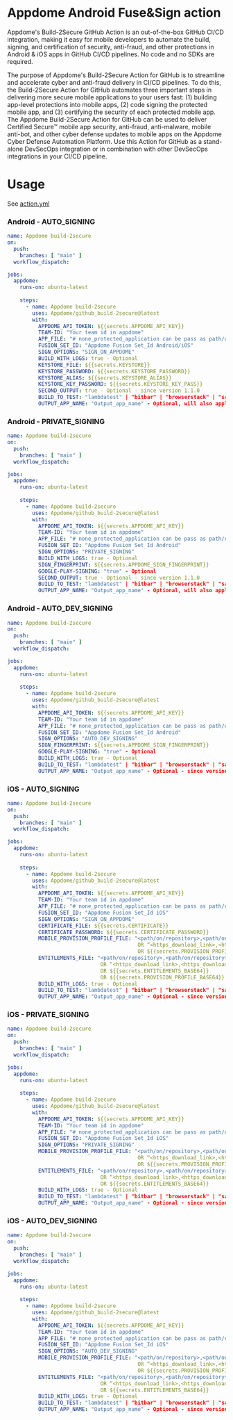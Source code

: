 # Appdome Android Fuse&Sign action

Appdome's Build-2Secure GitHub Action is an out-of-the-box GitHub CI/CD integration, making it easy for mobile developers to automate the build, signing, and certification of security, anti-fraud, and other protections in Android & iOS apps in GitHub CI/CD pipelines. No code and no SDKs are required.

The purpose of Appdome's Build-2Secure Action for GitHub is to streamline and accelerate cyber and anti-fraud delivery in CI/CD pipelines. To do this, the Build-2Secure Action for GitHub automates three important steps in delivering more secure mobile applications to your users fast: (1) building app-level protections into mobile apps, (2) code signing the protected mobile app, and (3) certifying the security of each protected mobile app. The Appdome Build-2Secure Action for GitHub can be used to deliver Certified Secure™ mobile app security, anti-fraud, anti-malware, mobile anti-bot, and other cyber defense updates to mobile apps on the Appdome Cyber Defense Automation Platform. Use this Action for GitHub as a stand-alone DevSecOps integration or in combination with other DevSecOps integrations in your CI/CD pipeline.  


# Usage

See [action.yml](action.yml)

### Android - AUTO_SIGNING
```yaml
name: Appdome build-2secure
on:
  push:
    branches: [ "main" ]
  workflow_dispatch:

jobs:
  appdome:
    runs-on: ubuntu-latest
    
    steps:
      - name: Appdome build-2secure
        uses: Appdome/github_build-2secure@latest
        with:
          APPDOME_API_TOKEN: ${{secrets.APPDOME_API_KEY}}
          TEAM-ID: "Your team id in appdome"
          APP_FILE: "# none_protected_application can be pass as path/on/repository OR https://download_link"
          FUSION_SET_ID: "Appdome Fusion Set_Id Android/iOS"
          SIGN_OPTIONS: "SIGN_ON_APPDOME"
          BUILD_WITH_LOGS: true - Optional
          KEYSTORE_FILE: ${{secrets.KEYSTORE}}
          KEYSTORE_PASSWORD: ${{secrets.KEYSTORE_PASSWORD}}
          KEYSTORE_ALIAS: ${{secrets.KEYSTORE_ALIAS}}
          KEYSTORE_KEY_PASSWORD: ${{secrets.KEYSTORE_KEY_PASS}}
          SECOND_OUTPUT: true - Optional - since version 1.1.0
          BUILD_TO_TEST: "lambdatest" | "bitbar" | "browserstack" | "saucelabs" - Optional - since version 1.1.0
          OUTPUT_APP_NAME: "Output_app_name" - Optional, will also apply for second output universal apk  - since version 1.2.0. # Note: Since version 1.3.2, this also supports a full path.
```

### Android - PRIVATE_SIGNING
```yaml
name: Appdome build-2secure
on:
  push:
    branches: [ "main" ]
  workflow_dispatch:

jobs:
  appdome:
    runs-on: ubuntu-latest
    
    steps:
      - name: Appdome build-2secure
        uses: Appdome/github_build-2secure@latest
        with:
          APPDOME_API_TOKEN: ${{secrets.APPDOME_API_KEY}}
          TEAM-ID: "Your team id in appdome"
          APP_FILE: "# none_protected_application can be pass as path/on/repository OR https://download_link"
          FUSION_SET_ID: "Appdome Fusion Set_Id Android"
          SIGN_OPTIONS: "PRIVATE_SIGNING"
          BUILD_WITH_LOGS: true - Optional
          SIGN_FINGERPRINT: ${{secrets.APPDOME_SIGN_FINGERPRINT}}
          GOOGLE-PLAY-SIGNING: "true" - Optional
          SECOND_OUTPUT: true - Optional - since version 1.1.0
          BUILD_TO_TEST: "lambdatest" | "bitbar" | "browserstack" | "saucelabs" - Optional - since version 1.1.0
          OUTPUT_APP_NAME: "Output_app_name" - Optional, will also apply for second output universal apk  - since version 1.2.0. # Note: Since version 1.3.2, this also supports a full path.
```

### Android - AUTO_DEV_SIGNING
```yaml
name: Appdome build-2secure
on:
  push:
    branches: [ "main" ]
  workflow_dispatch:

jobs:
  appdome:
    runs-on: ubuntu-latest
    
    steps:
      - name: Appdome build-2secure
        uses: Appdome/github_build-2secure@latest
        with:
          APPDOME_API_TOKEN: ${{secrets.APPDOME_API_KEY}}
          TEAM-ID: "Your team id in appdome"
          APP_FILE: "# none_protected_application can be pass as path/on/repository OR https://download_link"
          FUSION_SET_ID: "Appdome Fusion Set_Id Android"
          SIGN_OPTIONS: "AUTO_DEV_SIGNING"
          SIGN_FINGERPRINT: ${{secrets.APPDOME_SIGN_FINGERPRINT}}
          GOOGLE-PLAY-SIGNING: "true" - Optional
          BUILD_WITH_LOGS: true - Optional
          BUILD_TO_TEST: "lambdatest" | "bitbar" | "browserstack" | "saucelabs" - Optional - since version 1.1.0
          OUTPUT_APP_NAME: "Output_app_name" - Optional - since version 1.2.0. # Note: Since version 1.3.2, this also supports a full path.
```

### iOS - AUTO_SIGNING
```yaml
name: Appdome build-2secure
on:
  push:
    branches: [ "main" ]
  workflow_dispatch:

jobs:
  appdome:
    runs-on: ubuntu-latest
    
    steps:
      - name: Appdome build-2secure
        uses: Appdome/github_build-2secure@latest
        with:
          APPDOME_API_TOKEN: ${{secrets.APPDOME_API_KEY}}
          TEAM-ID: "Your team id in appdome"
          APP_FILE: "# none_protected_application can be pass as path/on/repository OR https://download_link"
          FUSION_SET_ID: "Appdome Fusion Set_Id iOS"
          SIGN_OPTIONS: "SIGN_ON_APPDOME"
          CERTIFICATE_FILE: ${{secrets.CERTIFICATE}}
          CERTIFICATE_PASSWORD: ${{secrets.CERTIFICATE_PASSWORD}}
          MOBILE_PROVISION_PROFILE_FILE: "<path/on/repository>,<path/on/repository>" ...
                                          OR “<https_download_link>,<https_download_link>” ...
                                          OR ${{secrets.PROVISION_PROFILE_BASE64}}
          ENTITLEMENTS_FILE: "<path/on/repository>,<path/on/repository>" ...
                              OR “<https_download_link>,<https_download_link>” ...
                              OR ${{secrets.ENTITLEMENTS_BASE64}}
                              OR ${{secrets.PROVISION_PROFILE_BASE64}}
          BUILD_WITH_LOGS: true - Optional
          BUILD_TO_TEST: "lambdatest" | "bitbar" | "browserstack" | "saucelabs" - Optional - since version 1.1.0
          OUTPUT_APP_NAME: "Output_app_name" - Optional - since version 1.2.0. # Note: Since version 1.3.2, this also supports a full path.
```

### iOS - PRIVATE_SIGNING
```yaml
name: Appdome build-2secure
on:
  push:
    branches: [ "main" ]
  workflow_dispatch:

jobs:
  appdome:
    runs-on: ubuntu-latest
    
    steps:
      - name: Appdome build-2secure
        uses: Appdome/github_build-2secure@latest
        with:
          APPDOME_API_TOKEN: ${{secrets.APPDOME_API_KEY}}
          TEAM-ID: "Your team id in appdome"
          APP_FILE: "# none_protected_application can be pass as path/on/repository OR https://download_link"
          FUSION_SET_ID: "Appdome Fusion Set_Id iOS"
          SIGN_OPTIONS: "PRIVATE_SIGNING"
          MOBILE_PROVISION_PROFILE_FILE: "<path/on/repository>,<path/on/repository>" ...
                                          OR “<https_download_link>,<https_download_link>” ...
                                          OR ${{secrets.PROVISION_PROFILE_BASE64}}
          ENTITLEMENTS_FILE: "<path/on/repository>,<path/on/repository>" ...
                              OR “<https_download_link>,<https_download_link>” ...
                              OR ${{secrets.ENTITLEMENTS_BASE64}}
          BUILD_WITH_LOGS: true - Optional
          BUILD_TO_TEST: "lambdatest" | "bitbar" | "browserstack" | "saucelabs" - Optional - since version 1.1.0
          OUTPUT_APP_NAME: "Output_app_name" - Optional - since version 1.2.0. # Note: Since version 1.3.2, this also supports a full path.
```

### iOS - AUTO_DEV_SIGNING
```yaml
name: Appdome build-2secure
on:
  push:
    branches: [ "main" ]
  workflow_dispatch:

jobs:
  appdome:
    runs-on: ubuntu-latest
    
    steps:
      - name: Appdome build-2secure
        uses: Appdome/github_build-2secure@latest
        with:
          APPDOME_API_TOKEN: ${{secrets.APPDOME_API_KEY}}
          TEAM-ID: "Your team id in appdome"
          APP_FILE: "# none_protected_application can be pass as path/on/repository OR https://download_link"
          FUSION_SET_ID: "Appdome Fusion Set_Id iOS"
          SIGN_OPTIONS: "AUTO_DEV_SIGNING"
          MOBILE_PROVISION_PROFILE_FILE: "<path/on/repository>,<path/on/repository>" ...
                                          OR “<https_download_link>,<https_download_link>” ...
                                          OR ${{secrets.PROVISION_PROFILE_BASE64}}
          ENTITLEMENTS_FILE: "<path/on/repository>,<path/on/repository>" ...
                              OR “<https_download_link>,<https_download_link>” ...
                              OR ${{secrets.ENTITLEMENTS_BASE64}}
          BUILD_WITH_LOGS: true - Optional
          BUILD_TO_TEST: "lambdatest" | "bitbar" | "browserstack" | "saucelabs" - Optional - since version 1.1.0
          OUTPUT_APP_NAME: "Output_app_name" - Optional - since version 1.2.0. # Note: Since version 1.3.2, this also supports a full path.
```

